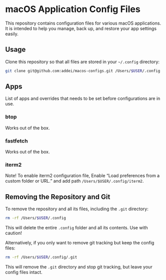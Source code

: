 # macOS Application Config Files

This repository contains configuration files for various macOS applications. It is intended to help you manage, back up, and restore your app settings easily.

## Usage
Clone this repository so that all files are stored in your `~/.config` directory:

```sh
git clone git@github.com:addei/macos-configs.git /Users/$USER/.config
```

## Apps

List of apps and overrides that needs to be set before configurations are in use.

### btop

Works out of the box.

### fastfetch

Works out of the box.

### iterm2

Note! To enable iterm2 configuration file, Enable “Load preferences from a custom folder or URL.” and add path ```/Users/$USER/.config/iterm2```.

## Removing the Repository and Git
To remove the repository and all its files, including the `.git` directory:

```sh
rm -rf /Users/$USER/.config
```

This will delete the entire `.config` folder and all its contents. Use with caution!

Alternatively, if you only want to remove git tracking but keep the config files:

```sh
rm -rf /Users/$USER/.config/.git
```

This will remove the `.git` directory and stop git tracking, but leave your config files intact.
